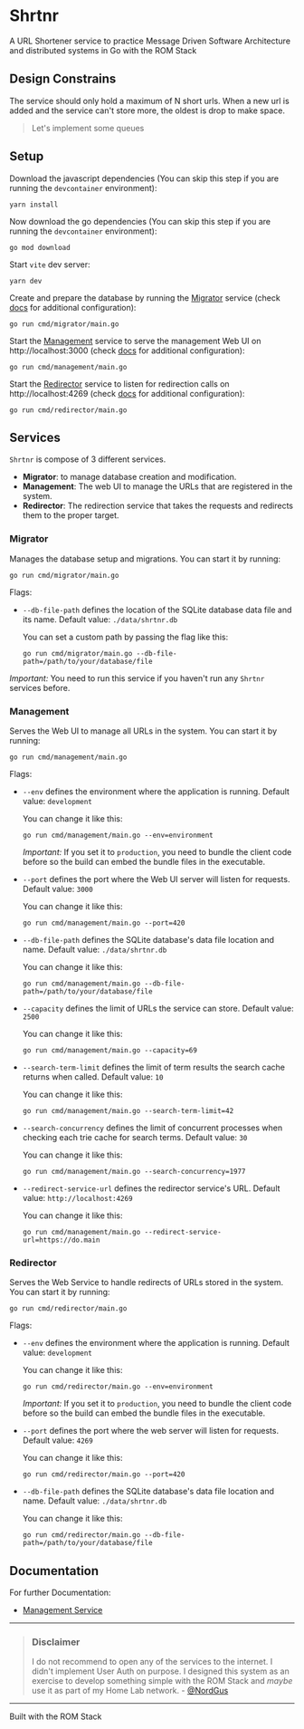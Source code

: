 # Shrtnr

A URL Shortener service to practice Message Driven Software Architecture and distributed systems in Go with the ROM Stack

## Design Constrains

The service should only hold a maximum of N short urls. When a new url is added and the service can't store more, the oldest is drop to make space.

> Let's implement some queues

## Setup

Download the javascript dependencies (You can skip this step if you are running the `devcontainer` environment):

```shell
yarn install
```

Now download the go dependencies (You can skip this step if you are running the `devcontainer` environment):

```shell
go mod download
```

Start `vite` dev server:

```shell
yarn dev
```

Create and prepare the database by running the [Migrator](#migrator) service (check [docs](#migrator) for additional configuration):

```shell
go run cmd/migrator/main.go
```

Start the [Management](#management) service to serve the management Web UI on http://localhost:3000 (check [docs](#management) for additional configuration):

```shell
go run cmd/management/main.go
```

Start the [Redirector](#redirector) service to listen for redirection calls on http://localhost:4269 (check [docs](#redirector) for additional configuration):

```shell
go run cmd/redirector/main.go
```

## Services

`Shrtnr` is compose of 3 different services.

- **Migrator**: to manage database creation and modification.
- **Management**: The web UI to manage the URLs that are registered in the system.
- **Redirector**: The redirection service that takes the requests and redirects them to the proper target.

### Migrator

Manages the database setup and migrations. You can start it by running:

```shell
go run cmd/migrator/main.go
```

Flags:

- `--db-file-path` defines the location of the SQLite database data file and its name. Default value: `./data/shrtnr.db`

    You can set a custom path by passing the flag like this:

    ```shell
    go run cmd/migrator/main.go --db-file-path=/path/to/your/database/file
    ```

*Important:* You need to run this service if you haven't run any `Shrtnr` services before.

### Management

Serves the Web UI to manage all URLs in the system. You can start it by running:

```shell
go run cmd/management/main.go
```

Flags:

- `--env` defines the environment where the application is running. Default value: `development`

    You can change it like this:

    ```shell
    go run cmd/management/main.go --env=environment
    ```
    
    *Important:* If you set it to `production`, you need to bundle the client code before so the build can embed the bundle files in the executable.

- `--port` defines the port where the Web UI server will listen for requests. Default value: `3000`

  You can change it like this:

    ```shell
    go run cmd/management/main.go --port=420
    ```

- `--db-file-path` defines the SQLite database's data file location and name. Default value: `./data/shrtnr.db`

  You can change it like this:

    ```shell
    go run cmd/management/main.go --db-file-path=/path/to/your/database/file
    ```

- `--capacity` defines the limit of URLs the service can store. Default value: `2500`

  You can change it like this:

    ```shell
    go run cmd/management/main.go --capacity=69
    ```

- `--search-term-limit` defines the limit of term results the search cache returns when called. Default value: `10`

  You can change it like this:

    ```shell
    go run cmd/management/main.go --search-term-limit=42
    ```

- `--search-concurrency` defines the limit of concurrent processes when checking each trie cache for search terms. Default value: `30`

  You can change it like this:
  
    ```shell
    go run cmd/management/main.go --search-concurrency=1977
    ```

- `--redirect-service-url` defines the redirector service's URL. Default value: `http://localhost:4269`

    You can change it like this:

    ```shell
    go run cmd/management/main.go --redirect-service-url=https://do.main
    ```

### Redirector

Serves the Web Service to handle redirects of URLs stored in the system. You can start it by running:

```shell
go run cmd/redirector/main.go
```

Flags:

- `--env` defines the environment where the application is running. Default value: `development`

  You can change it like this:

    ```shell
    go run cmd/redirector/main.go --env=environment
    ```

  *Important:* If you set it to `production`, you need to bundle the client code before so the build can embed the bundle files in the executable.

- `--port` defines the port where the web server will listen for requests. Default value: `4269`

  You can change it like this:

    ```shell
    go run cmd/redirector/main.go --port=420
    ```

- `--db-file-path` defines the SQLite database's data file location and name. Default value: `./data/shrtnr.db`

  You can change it like this:

    ```shell
    go run cmd/redirector/main.go --db-file-path=/path/to/your/database/file
    ```

## Documentation

For further Documentation:

- [Management Service](/docs/management)

---
> ### Disclaimer
> I do not recommend to open any of the services to the internet. I didn't implement User Auth on purpose. I designed this system as an exercise to develop something simple with the ROM Stack and *maybe* use it as part of my Home Lab network. - [@NordGus](https://github.com/NordGus)
---
Built with the ROM Stack
